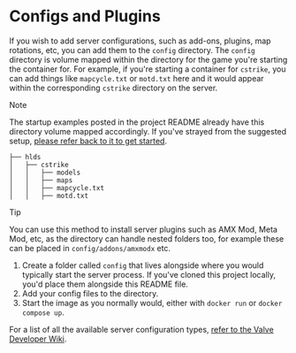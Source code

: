 # Configs and Plugins

If you wish to add server configurations, such as add-ons, plugins, map rotations, etc, you can add them to the `config` directory. The `config` directory is volume mapped within the directory for the game you're starting the container for. For example, if you're starting a container for `cstrike`, you can add things like `mapcycle.txt` or `motd.txt` here and it would appear within the corresponding `cstrike` directory on the server.

> [!NOTE]  
> The startup examples posted in the project README already have this directory volume mapped accordingly. If you've strayed from the suggested setup, [please refer back to it to get started](../README.md).

```
├── hlds
│   ├── cstrike
│   │   ├── models
│   │   ├── maps
│   │   ├── mapcycle.txt
│   │   ├── motd.txt
```

> [!TIP]  
> You can use this method to install server plugins such as AMX Mod, Meta Mod, etc, as the directory can handle nested folders too, for example these can be placed in `config/addons/amxmodx` etc.

1. Create a folder called `config` that lives alongside where you would typically start the server process. If you've cloned this project locally, you'd place them alongside this README file.
2. Add your config files to the directory.
3. Start the image as you normally would, either with `docker run` or `docker compose up`.

For a list of all the available server configuration types, [refer to the Valve Developer Wiki](https://developer.valvesoftware.com/wiki/Main_Page).
